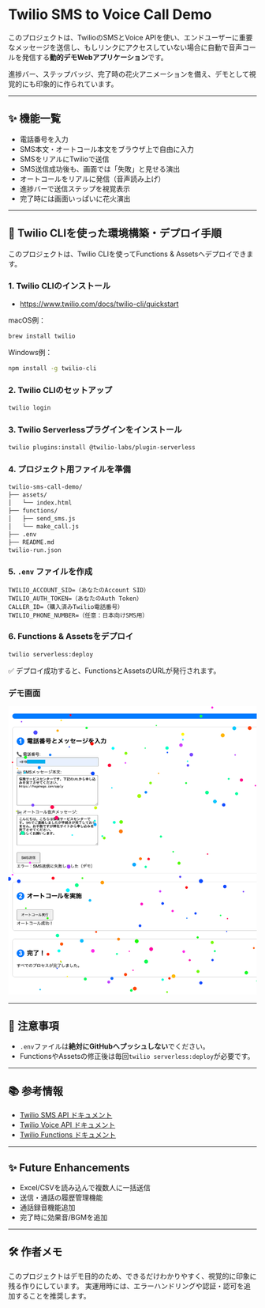 # Twilio SMS to Voice Call Demo

このプロジェクトは、TwilioのSMSとVoice APIを使い、エンドユーザーに重要なメッセージを送信し、もしリンクにアクセスしていない場合に自動で音声コールを発信する**動的デモWebアプリケーション**です。

進捗バー、ステップバッジ、完了時の花火アニメーションを備え、デモとして視覚的にも印象的に作られています。

---

## ✨ 機能一覧

- 電話番号を入力
- SMS本文・オートコール本文をブラウザ上で自由に入力
- SMSをリアルにTwilioで送信
- SMS送信成功後も、画面では「失敗」と見せる演出
- オートコールをリアルに発信（音声読み上げ）
- 進捗バーで送信ステップを視覚表示
- 完了時には画面いっぱいに花火演出

---

## 🚀 Twilio CLIを使った環境構築・デプロイ手順

このプロジェクトは、Twilio CLIを使ってFunctions & Assetsへデプロイできます。

### 1. Twilio CLIのインストール

- https://www.twilio.com/docs/twilio-cli/quickstart

macOS例：
```bash
brew install twilio
```

Windows例：
```bash
npm install -g twilio-cli
```

### 2. Twilio CLIのセットアップ

```bash
twilio login
```

### 3. Twilio Serverlessプラグインをインストール

```bash
twilio plugins:install @twilio-labs/plugin-serverless
```

### 4. プロジェクト用ファイルを準備

```
twilio-sms-call-demo/
├── assets/
│   └── index.html
├── functions/
│   ├── send_sms.js
│   └── make_call.js
├── .env
├── README.md
twilio-run.json
```

### 5. `.env` ファイルを作成

```
TWILIO_ACCOUNT_SID=（あなたのAccount SID）
TWILIO_AUTH_TOKEN=（あなたのAuth Token）
CALLER_ID=（購入済みTwilio電話番号）
TWILIO_PHONE_NUMBER=（任意：日本向けSMS用）
```

### 6. Functions & Assetsをデプロイ

```bash
twilio serverless:deploy
```

✅ デプロイ成功すると、FunctionsとAssetsのURLが発行されます。

### デモ画面
![画面ショット](./img/SCR-20250427-tvwo.png "画面ショット")

---

## 📌 注意事項

- `.env`ファイルは**絶対にGitHubへプッシュしない**でください。
- FunctionsやAssetsの修正後は毎回`twilio serverless:deploy`が必要です。

---

## 📚 参考情報

- [Twilio SMS API ドキュメント](https://www.twilio.com/docs/sms/send-messages)
- [Twilio Voice API ドキュメント](https://www.twilio.com/docs/voice/make-calls)
- [Twilio Functions ドキュメント](https://www.twilio.com/docs/runtime/functions)

---

## ✨ Future Enhancements

- Excel/CSVを読み込んで複数人に一括送信
- 送信・通話の履歴管理機能
- 通話録音機能追加
- 完了時に効果音/BGMを追加

---

## 🛠 作者メモ

このプロジェクトはデモ目的のため、できるだけわかりやすく、視覚的に印象に残る作りにしています。
実運用時には、エラーハンドリングや認証・認可を追加することを推奨します。

